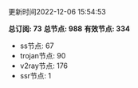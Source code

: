 更新时间2022-12-06 15:54:53

**总订阅: 73**
**总节点: 988**
**有效节点: 334**
- ss节点: 67
- trojan节点: 90
- v2ray节点: 176
- ssr节点: 1
